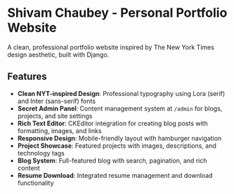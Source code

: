 # Shivam Chaubey - Personal Portfolio Website

A clean, professional portfolio website inspired by The New York Times design aesthetic, built with Django.

## Features

- **Clean NYT-inspired Design**: Professional typography using Lora (serif) and Inter (sans-serif) fonts
- **Secret Admin Panel**: Content management system at `/admin` for blogs, projects, and site settings
- **Rich Text Editor**: CKEditor integration for creating blog posts with formatting, images, and links
- **Responsive Design**: Mobile-friendly layout with hamburger navigation
- **Project Showcase**: Featured projects with images, descriptions, and technology tags
- **Blog System**: Full-featured blog with search, pagination, and rich content
- **Resume Download**: Integrated resume management and download functionality
